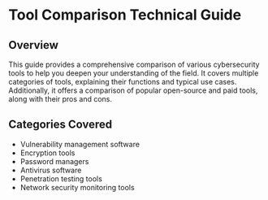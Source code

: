 # Tool Comparison Technical Guide

## Overview

This guide provides a comprehensive comparison of various cybersecurity tools to help you deepen your understanding of the field. It covers multiple categories of tools, explaining their functions and typical use cases. Additionally, it offers a comparison of popular open-source and paid tools, along with their pros and cons.

## Categories Covered

- Vulnerability management software
- Encryption tools
- Password managers
- Antivirus software
- Penetration testing tools
- Network security monitoring tools 
